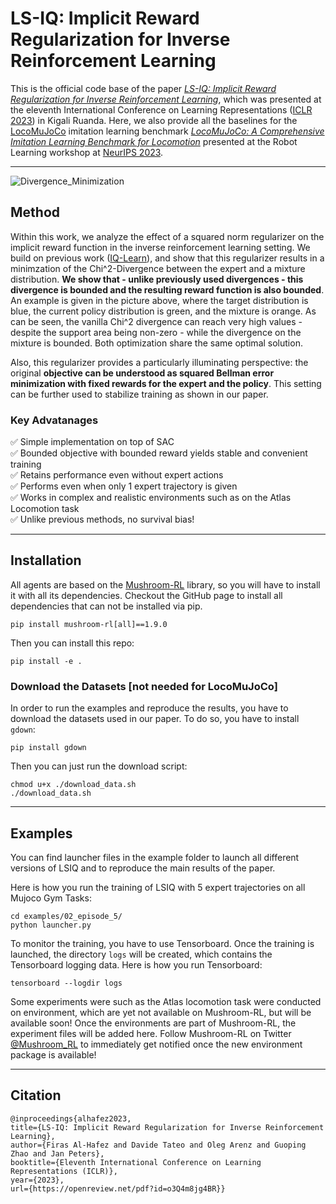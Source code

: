 # LS-IQ: Implicit Reward Regularization for Inverse Reinforcement Learning
This is the official code base of the paper [*LS-IQ: Implicit Reward Regularization for Inverse Reinforcement Learning*](https://arxiv.org/pdf/2303.00599.pdf), 
which was presented at the eleventh International Conference on Learning Representations ([ICLR 2023](https://iclr.cc/Conferences/2023))
in Kigali Ruanda. Here, we also provide all the baselines for the [LocoMuJoCo](https://github.com/robfiras/loco-mujoco) imitation learning benchmark [*LocoMuJoCo: A Comprehensive Imitation Learning Benchmark for Locomotion*](https://arxiv.org/pdf/2311.02496.pdf) presented at the Robot Learning workshop at [NeurIPS 2023](https://nips.cc/).

---
![Divergence_Minimization](img/Divergence_Minimization.gif)
## Method
Within this work, we analyze the effect of a squared norm regularizer on the implicit reward function in the inverse reinforcement learning setting.
We build on previous work ([IQ-Learn](https://arxiv.org/pdf/2106.12142.pdf)), and show that this regularizer results in a minimzation
of the Chi^2-Divergence between the expert and a mixture distribution. **We show that - unlike previously used divergences - this divergence is bounded 
and the resulting reward function is also bounded**. An example is given in the picture above, where the target distribution is blue, 
the current policy distribution is green, and the mixture is orange. As can be seen, the vanilla Chi^2 divergence can reach very high values - despite the support area being non-zero -
while the divergence on the mixture is bounded. Both optimization share the same optimal solution.

Also, this regularizer provides a particularly illuminating perspective: the original **objective can be understood as
squared Bellman error minimization with fixed rewards for the expert and the policy**. This setting can be further used to
stabilize training as shown in our paper.

### Key Advatanages 
✅ Simple implementation on top of SAC \
✅ Bounded objective with bounded reward yields stable and convenient training\
✅ Retains performance even without expert actions\
✅ Performs even when only 1 expert trajectory is given\
✅ Works in complex and realistic environments such as on the Atlas Locomotion task\
✅ Unlike previous methods, no survival bias!

---
## Installation
All agents are based on the [Mushroom-RL](https://github.com/MushroomRL/mushroom-rl) library, so you will have to install it with all its dependencies. Checkout the GitHub page to install all dependencies that can not be installed via pip.


```shell
pip install mushroom-rl[all]==1.9.0
```

Then you can install this repo:

```shell
pip install -e .
```

### Download the Datasets [not needed for LocoMuJoCo]
In order to run the examples and reproduce the results, you have to download the datasets used in our paper. To do so, you have to install `gdown`:

```shell
pip install gdown
```
Then you can just run the download script:
```shell
chmod u+x ./download_data.sh
./download_data.sh
```

---
## Examples
You can find launcher files in the example folder to launch all different versions of LSIQ and to reproduce the main results
of the paper. 

Here is how you run the training of LSIQ with 5 expert trajectories on all Mujoco Gym Tasks:

```shell
cd examples/02_episode_5/
python launcher.py
```
To monitor the training, you have to use Tensorboard. Once the training is launched, the directory `logs` will be created, which contains
the Tensorboard logging data. Here is how you run Tensorboard:

```shell
tensorboard --logdir logs
```


Some experiments were such as the Atlas locomotion task were conducted on environment, which are yet not
available on Mushroom-RL, but will be available soon! Once the environments are part of Mushroom-RL, the experiment files will be added here.
Follow Mushroom-RL on Twitter [@Mushroom_RL](https://twitter.com/Mushroom_RL) to immediately get notified once the
new environment package is available!

---
## Citation
```
@inproceedings{alhafez2023,
title={LS-IQ: Implicit Reward Regularization for Inverse Reinforcement Learning},
author={Firas Al-Hafez and Davide Tateo and Oleg Arenz and Guoping Zhao and Jan Peters},
booktitle={Eleventh International Conference on Learning Representations (ICLR)},
year={2023},
url={https://openreview.net/pdf?id=o3Q4m8jg4BR}}
```
